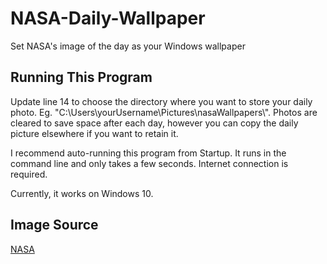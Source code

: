 # NASA-Daily-Wallpaper
Set NASA's image of the day as your Windows wallpaper

## Running This Program
Update line 14 to choose the directory where you want to store your daily photo. Eg. "C:\\Users\\yourUsername\\Pictures\\nasaWallpapers\\". Photos are cleared to save space after each day, however you can copy the daily picture elsewhere if you want to retain it.

I recommend auto-running this program from Startup. It runs in the command line and only takes a few seconds. Internet connection is required.

Currently, it works on Windows 10.

## Image Source
[NASA](https://apod.nasa.gov/apod/)
